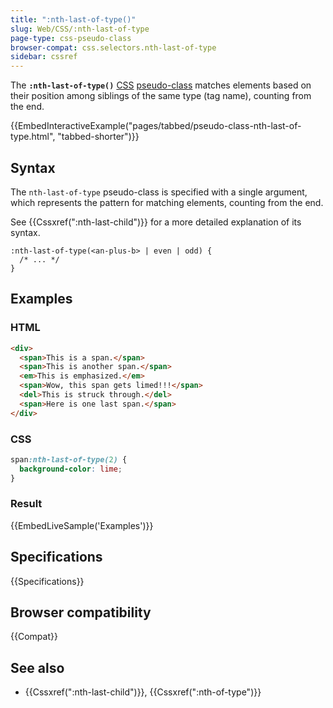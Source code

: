 ```yaml
---
title: ":nth-last-of-type()"
slug: Web/CSS/:nth-last-of-type
page-type: css-pseudo-class
browser-compat: css.selectors.nth-last-of-type
sidebar: cssref
---
```



The **`:nth-last-of-type()`** [CSS](/en-US/docs/Web/CSS) [pseudo-class](/en-US/docs/Web/CSS/Pseudo-classes) matches elements based on their position among siblings of the same type (tag name), counting from the end.

{{EmbedInteractiveExample("pages/tabbed/pseudo-class-nth-last-of-type.html", "tabbed-shorter")}}

## Syntax

The `nth-last-of-type` pseudo-class is specified with a single argument, which represents the pattern for matching elements, counting from the end.

See {{Cssxref(":nth-last-child")}} for a more detailed explanation of its syntax.

```css-nolint
:nth-last-of-type(<an-plus-b> | even | odd) {
  /* ... */
}
```

## Examples

### HTML

```html
<div>
  <span>This is a span.</span>
  <span>This is another span.</span>
  <em>This is emphasized.</em>
  <span>Wow, this span gets limed!!!</span>
  <del>This is struck through.</del>
  <span>Here is one last span.</span>
</div>
```

### CSS

```css
span:nth-last-of-type(2) {
  background-color: lime;
}
```

### Result

{{EmbedLiveSample('Examples')}}

## Specifications

{{Specifications}}

## Browser compatibility

{{Compat}}

## See also

- {{Cssxref(":nth-last-child")}}, {{Cssxref(":nth-of-type")}}
